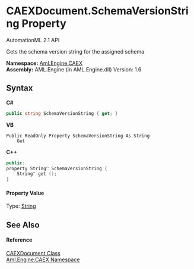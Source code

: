 # CAEXDocument.SchemaVersionString Property 
AutomationML 2.1 API 

Gets the schema version string for the assigned schema

**Namespace:**&nbsp;<a href="N_Aml_Engine_CAEX">Aml.Engine.CAEX</a><br />**Assembly:**&nbsp;AML.Engine (in AML.Engine.dll) Version: 1.6

## Syntax

**C#**<br />
``` C#
public string SchemaVersionString { get; }
```

**VB**<br />
``` VB
Public ReadOnly Property SchemaVersionString As String
	Get
```

**C++**<br />
``` C++
public:
property String^ SchemaVersionString {
	String^ get ();
}
```


#### Property Value
Type: <a href="https://docs.microsoft.com/dotnet/api/system.string" target="_parent" rel="noopener noreferrer">String</a>

## See Also


#### Reference
<a href="T_Aml_Engine_CAEX_CAEXDocument">CAEXDocument Class</a><br /><a href="N_Aml_Engine_CAEX">Aml.Engine.CAEX Namespace</a><br />